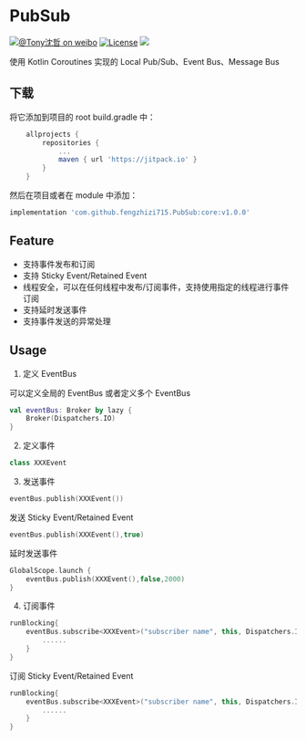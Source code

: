 # PubSub
[![@Tony沈哲 on weibo](https://img.shields.io/badge/weibo-%40Tony%E6%B2%88%E5%93%B2-blue.svg)](http://www.weibo.com/fengzhizi715)
[![License](https://img.shields.io/badge/license-Apache%202-lightgrey.svg)](https://www.apache.org/licenses/LICENSE-2.0.html)
[![](https://jitpack.io/v/fengzhizi715/PubSub.svg)](https://jitpack.io/#fengzhizi715/PubSub)

使用 Kotlin Coroutines 实现的 Local Pub/Sub、Event Bus、Message Bus

## 下载

将它添加到项目的 root build.gradle 中：

```groovy
	allprojects {
		repositories {
			...
			maven { url 'https://jitpack.io' }
		}
	}
```

然后在项目或者在 module 中添加：

```groovy
implementation 'com.github.fengzhizi715.PubSub:core:v1.0.0'
```

## Feature

* 支持事件发布和订阅
* 支持 Sticky Event/Retained Event
* 线程安全，可以在任何线程中发布/订阅事件，支持使用指定的线程进行事件订阅
* 支持延时发送事件
* 支持事件发送的异常处理

## Usage

1. 定义 EventBus

可以定义全局的 EventBus 或者定义多个 EventBus

```kotlin
val eventBus: Broker by lazy {
    Broker(Dispatchers.IO)
}
```

2. 定义事件

```kotlin
class XXXEvent
```

3. 发送事件

```kotlin
eventBus.publish(XXXEvent())
```

发送 Sticky Event/Retained Event

```kotlin
eventBus.publish(XXXEvent(),true)
```

延时发送事件

```kotlin
GlobalScope.launch {
    eventBus.publish(XXXEvent(),false,2000)
}
```

4. 订阅事件

```kotlin
runBlocking{
    eventBus.subscribe<XXXEvent>("subscriber name", this, Dispatchers.IO) {
        ......
    }
}
```

订阅 Sticky Event/Retained Event

```kotlin
runBlocking{
    eventBus.subscribe<XXXEvent>("subscriber name", this, Dispatchers.IO,true) {
        ......
    }
}
```